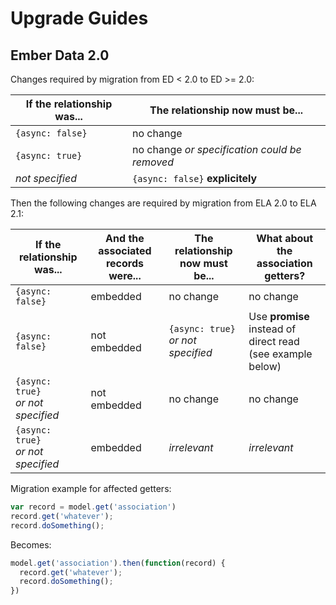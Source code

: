 Upgrade Guides
==============

Ember Data 2.0
--------------------------------

Changes required by migration from ED < 2.0 to ED >= 2.0:

If the relationship was...|The relationship now must be...
---|---
`{async: false}`|no change
`{async: true}`|no change *or specification could be removed*
*not specified*|`{async: false}` **explicitely**

Then the following changes are required by migration from ELA 2.0 to ELA 2.1:

If the relationship was...|And the associated records were...|The relationship now must be...|What about the association getters?
---|---|---|---
`{async: false}`|embedded|no change|no change
`{async: false}`|not embedded|`{async: true}`<br/>*or not specified*|Use **promise** instead of<br/> direct read<br/>(see example below)
`{async: true}`<br/>*or not specified*|not embedded|no change|no change
`{async: true}`<br/>*or not specified*|embedded|*irrelevant*|*irrelevant*

Migration example for affected getters:

```javascript
var record = model.get('association')
record.get('whatever');
record.doSomething();
```
Becomes:

```javascript
model.get('association').then(function(record) {
  record.get('whatever');
  record.doSomething();
})
```

